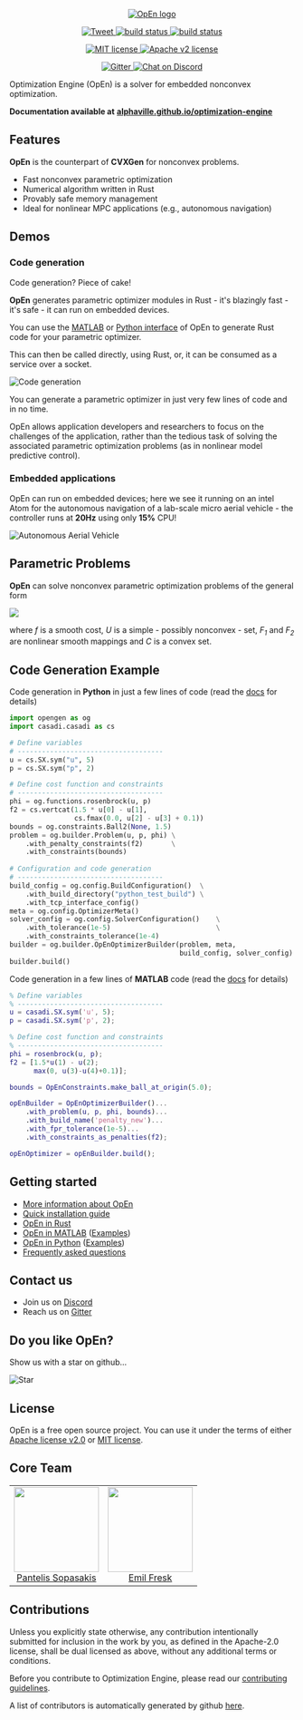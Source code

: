 <p align="center">
  <a href="https://alphaville.github.io/optimization-engine/">
    <img alt="OpEn logo" src="https://pbs.twimg.com/media/D1d8iOuXQAUFKJT.png:large">
  </a>
</p>

<p align="center">
  <a href="https://twitter.com/intent/tweet?text=Fast%20and%20accurate%20nonconvex%20optimization&url=https://alphaville.github.io/optimization-engine/&via=isToxic&hashtags=optimization,rustlang,matlab,python">
    <img alt="Tweet" src="https://img.shields.io/twitter/url/http/shields.io.svg?style=social">
  </a>
  <a href="https://travis-ci.org/alphaville/optimization-engine">
    <img alt="build status" src="https://travis-ci.org/alphaville/optimization-engine.svg?branch=master">
  </a>
  <a href="https://ci.appveyor.com/project/alphaville/optimization-engine/branch/master">
    <img alt="build status" src="https://ci.appveyor.com/api/projects/status/fy9tr4xmqq3ka4aj/branch/master?svg=true">
  </a>
</p>

<p align="center">
  <a href="https://lbesson.mit-license.org/">
    <img alt="MIT license" src="https://img.shields.io/badge/License-MIT-blue.svg">
  </a>
  <a href="https://github.com/alphaville/optimization-engine/blob/master/LICENSE-APACHE">
    <img alt="Apache v2 license" src="https://img.shields.io/badge/License-Apache%20v2-blue.svg">
  </a>
</p>

<p align="center">
  <a href="https://gitter.im/alphaville/optimization-engine?utm_source=badge&utm_medium=badge&utm_campaign=pr-badge">
    <img alt="Gitter" src="https://badges.gitter.im/alphaville/optimization-engine.svg">
  </a>
  <a href="https://discord.gg/mfYpn4V">
    <img alt="Chat on Discord" src="https://img.shields.io/badge/chat-on%20discord-gold.svg">
  </a>
</p>

Optimization Engine (OpEn) is a solver for embedded nonconvex optimization.

**Documentation available at** [**alphaville.github.io/optimization-engine**](https://alphaville.github.io/optimization-engine/)

## Features

**OpEn** is the counterpart of **CVXGen** for nonconvex problems.

- Fast nonconvex parametric optimization
- Numerical algorithm written in Rust
- Provably safe memory management
- Ideal for nonlinear MPC applications (e.g., autonomous navigation)

## Demos

### Code generation

Code generation? Piece of cake!

**OpEn** generates parametric optimizer modules in Rust - it's blazingly fast - it's safe - it can run on embedded devices.

You can use the [MATLAB](https://alphaville.github.io/optimization-engine/docs/matlab-interface) or [Python interface](https://alphaville.github.io/optimization-engine/docs/python-interface) of OpEn to generate Rust code for your parametric optimizer.

This can then be called directly, using Rust, or, it can be consumed as a service over a socket.

![Code generation](https://raw.githubusercontent.com/alphaville/optimization-engine/master/website/static/img/115ba54c2ad0.gif "Easy Code Generation")

You can generate a parametric optimizer in just very few lines of code and in no time.

OpEn allows application developers and researchers to focus on the challenges of the application, rather than the tedious task of solving the associated parametric optimization problems (as in nonlinear model predictive control).

### Embedded applications
OpEn can run on embedded devices; here we see it running on an intel Atom for the autonomous navigation of a lab-scale micro aerial vehicle - the controller runs at **20Hz** using only **15%** CPU!

![Autonomous Aerial Vehicle](https://raw.githubusercontent.com/alphaville/optimization-engine/master/website/static/img/e8f236af8d38.gif "Fast NMPC of MAV")


## Parametric Problems

**OpEn** can solve nonconvex parametric optimization problems of the general form

<img src="https://latex.codecogs.com/svg.latex?\large\begin{align*}\operatorname*{Minimize}_{u\in%20U}&f(u,p)\\\text{subject%20to:%20}&F_1(u,%20p)%20\in%20C\\&F_2(u,p)=0\end{align*}"/>

where *f* is a smooth cost, *U* is a simple - possibly nonconvex - set, *F<sub>1</sub>* and *F<sub>2</sub>* are nonlinear smooth mappings and *C* is a convex set.

## Code Generation Example

Code generation in **Python** in just a few lines of code (read the [docs](https://alphaville.github.io/optimization-engine/docs/python-examples) for details)

```python
import opengen as og
import casadi.casadi as cs

# Define variables
# ------------------------------------
u = cs.SX.sym("u", 5)
p = cs.SX.sym("p", 2)

# Define cost function and constraints
# ------------------------------------
phi = og.functions.rosenbrock(u, p)
f2 = cs.vertcat(1.5 * u[0] - u[1],
                cs.fmax(0.0, u[2] - u[3] + 0.1))
bounds = og.constraints.Ball2(None, 1.5)
problem = og.builder.Problem(u, p, phi) \
    .with_penalty_constraints(f2)       \
    .with_constraints(bounds)
    
# Configuration and code generation
# ------------------------------------
build_config = og.config.BuildConfiguration()  \
    .with_build_directory("python_test_build") \
    .with_tcp_interface_config()
meta = og.config.OptimizerMeta()
solver_config = og.config.SolverConfiguration()    \
    .with_tolerance(1e-5)                          \
    .with_constraints_tolerance(1e-4)
builder = og.builder.OpEnOptimizerBuilder(problem, meta,
                                          build_config, solver_config)
builder.build()
```

Code generation in a few lines of **MATLAB** code (read the [docs](https://alphaville.github.io/optimization-engine/docs/matlab-interface) for details)

```matlab
% Define variables
% ------------------------------------
u = casadi.SX.sym('u', 5);
p = casadi.SX.sym('p', 2);

% Define cost function and constraints
% ------------------------------------
phi = rosenbrock(u, p);
f2 = [1.5*u(1) - u(2);
      max(0, u(3)-u(4)+0.1)];

bounds = OpEnConstraints.make_ball_at_origin(5.0);

opEnBuilder = OpEnOptimizerBuilder()...
    .with_problem(u, p, phi, bounds)...
    .with_build_name('penalty_new')...
    .with_fpr_tolerance(1e-5)...
    .with_constraints_as_penalties(f2);

opEnOptimizer = opEnBuilder.build();
```


## Getting started

- [More information about OpEn](https://alphaville.github.io/optimization-engine/docs/open-intro)
- [Quick installation guide](https://alphaville.github.io/optimization-engine/docs/installation)
- [OpEn in Rust](https://alphaville.github.io/optimization-engine/docs/openrust-basic)
- [OpEn in MATLAB](https://alphaville.github.io/optimization-engine/docs/matlab-interface)
([Examples](https://alphaville.github.io/optimization-engine/docs/matlab-examples))
- [OpEn in Python](https://alphaville.github.io/optimization-engine/docs/python-interface)
  ([Examples](https://alphaville.github.io/optimization-engine/docs/python-examples))
- [Frequently asked questions](https://alphaville.github.io/optimization-engine/docs/faq)

## Contact us

- Join us on [Discord](https://discord.gg/mfYpn4V)
- Reach us on [Gitter](https://gitter.im/alphaville/optimization-engine)

## Do you like OpEn?

Show us with a star on github...

![Star](https://media.giphy.com/media/ZxblqUVrPVmcqATkC4/giphy.gif)

## License

OpEn is a free open source project. You can use it under the terms of either [Apache license v2.0](LICENSE-APACHE) or [MIT license](LICENSE-MIT).


## Core Team

<table>
  <tbody>
    <tr>
      <td align="center" valign="top">
        <img width="150" height="150" src="https://github.com/alphaville.png?s=100">
        <br>
        <a href="https://alphaville.github.io">Pantelis Sopasakis</a> 
      </td>
      <td align="center" valign="top">
        <img width="150" height="150" src="https://github.com/korken89.png?s=100">
        <br>
        <a href="https://github.com/korken89">Emil Fresk</a>     
      </td>      
     </tr>
  </tbody>
</table>



## Contributions

Unless you explicitly state otherwise, any contribution intentionally submitted for inclusion in the work by you, as defined in the Apache-2.0 license, shall be dual licensed as above, without any additional terms or conditions.

Before you contribute to Optimization Engine, please read our [contributing guidelines](https://alphaville.github.io/optimization-engine/docs/contributing).

A list of contributors is automatically generated by github [here](https://github.com/alphaville/optimization-engine/graphs/contributors).
